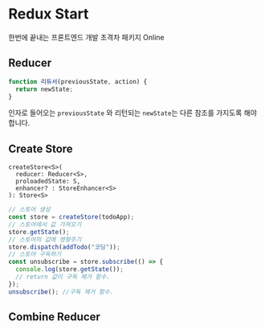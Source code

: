 # Redux Start

한번에 끝내는 프론트엔드 개발 초격차 패키지 Online

## Reducer

```javascript
function 리듀서(previousState, action) {
  return newState;
}
```
인자로 들어오는 <code>previousState</code> 와 리턴되는 <code>newState</code>는 다른 참조를 가지도록 해야합니다. 


## Create Store

```
createStore<S>(
  reducer: Reducer<S>,
  proloadedState: S,
  enhancer? : StoreEnhancer<S>
): Store<S>
```
```javascript
// 스토어 생성
const store = createStore(todoApp);
// 스토어에서 값 가져오기
store.getState();
// 스토어의 값에 영향주기
store.dispatch(addTodo("코딩"));
// 스토어 구독하기
const unsubscribe = store.subscribe(() => {
  console.log(store.getState());
  // return 값이 구독 제거 함수.
});
unsubscribe(); //구독 제거 함수.
```

## Combine Reducer
